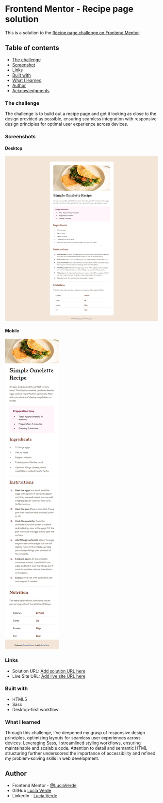 # Frontend Mentor - Recipe page solution

This is a solution to the [Recipe page challenge on Frontend Mentor](https://www.frontendmentor.io/challenges/recipe-page-KiTsR8QQKm).

## Table of contents

  - [The challenge](#the-challenge)
  - [Screenshot](#screenshot)
  - [Links](#links)
  - [Built with](#built-with)
  - [What I learned](#what-i-learned)
- [Author](#author)
- [Acknowledgments](#acknowledgments)

### The challenge

The challenge is to build out a recipe page and get it looking as close to the design provided as possible, ensuring seamless integration with responsive design principles for optimal user experience across devices. 

### Screenshots

#### Desktop
![](/assets/images/Desktop%20screenshot.png)

#### Mobile
![](/assets/images/Mobile%20screenshot.png)

### Links

- Solution URL: [Add solution URL here](https://your-solution-url.com)
- Live Site URL: [Add live site URL here](https://your-live-site-url.com)

### Built with

- HTML5
- Sass
- Desktop-first workflow

### What I learned

Through this challenge, I've deepened my grasp of responsive design principles, optimizing layouts for seamless user experiences across devices. Leveraging Sass, I streamlined styling workflows, ensuring maintainable and scalable code. Attention to detail and semantic HTML structuring further underscored the importance of accessibility and refined my problem-solving skills in web development.

## Author

- Frontend Mentor - [@LuciaVerde](https://www.frontendmentor.io/profile/LuciaVerde)
- GitHub [Lucía Verde](https://github.com/LuciaVerde)
- LinkedIn - [Lucía Verde](https://www.linkedin.com/in/luc%C3%ADa-verde-6bb9822b1/)
